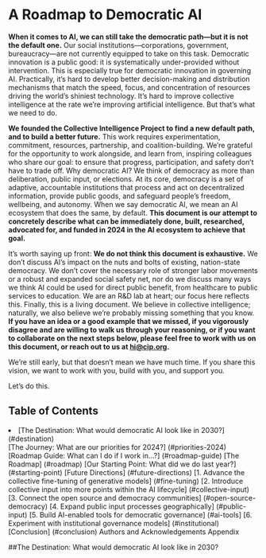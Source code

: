 # A Roadmap to Democratic AI

<b> When it comes to AI, we can still take the democratic path—but it is not the default one.</b> Our social institutions—corporations, government, bureaucracy—are not currently equipped to take on this task. Democratic innovation is a public good: it is systematically under-provided without intervention. This is especially true for democratic innovation in governing AI. Practically, it’s hard to develop better decision-making and distribution mechanisms that match the speed, focus, and concentration of resources driving the world’s shiniest technology. It’s hard to improve collective intelligence at the rate we’re improving artificial intelligence. But that’s what we need to do.

<b> We founded the Collective Intelligence Project to find a new default path, and to build a better future.</b> This work requires experimentation, commitment, resources, partnership, and coalition-building. We’re grateful for the opportunity to work alongside, and learn from, inspiring colleagues who share our goal: to ensure that progress, participation, and safety don’t have to trade off. Why democratic AI? We think of democracy as more than deliberation, public input, or elections. At its core, democracy is a set of adaptive, accountable institutions that process and act on decentralized information, provide public goods, and safeguard people’s freedom, wellbeing, and autonomy. When we say democratic AI, we mean an AI ecosystem that does the same, by default. <b>This document is our attempt to concretely describe what can be immediately done, built, researched, advocated for, and funded in 2024 in the AI ecosystem to achieve that goal.</b>

It’s worth saying up front: <b> We do not think this document is exhaustive.</b> We don’t discuss AI’s impact on the nuts and bolts of existing, nation-state democracy. We don’t cover the necessary role of stronger labor movements or a robust and expanded social safety net, nor do we discuss many ways we think AI could be used for direct public benefit, from healthcare to public services to education. We are an R&D lab at heart; our focus here reflects this. Finally, this is a living document. We believe in collective intelligence; naturally, we also believe we’re probably missing something that you know. <b> If you have an idea or a good example that we missed, if you vigorously disagree and are willing to walk us through your reasoning, or if you want to collaborate on the next steps below, please feel free to work with us on this document, or reach out to us at hi@cip.org.</b>

We’re still early, but that doesn’t mean we have much time. If you share this vision, we want to work with you, build with you, and support you. 

Let’s do this.


<!-- MKDOCS IGNORE -->

## Table of Contents

<li> [The Destination: What would democratic AI look like in 2030?] (#destination)</li>
[The Journey: What are our priorities for 2024?] (#priorities-2024)
[Roadmap Guide: What can I do if I work in…?] (#roadmap-guide)
[The Roadmap] (#roadmap)
[Our Starting Point: What did we do last year?] (#starting-point)
[Future Directions] (#future-directions)
[1. Advance the collective fine-tuning of generative models] (#fine-tuning)
[2. Introduce collective input into more points within the AI lifecycle] (#collective-input)
[3. Connect the open source and democracy communities] (#open-source-democracy)
[4. Expand public input processes geographically] (#public-input)
[5. Build AI-enabled tools for democratic governance] (#ai-tools]
[6. Experiment with institutional governance models] (#institutional)
[Conclusion] (#conclusion)
Authors and Acknowledgements 
Appendix 

##The Destination: What would democratic AI look like in 2030?
<a name="destination"></a>




<!--
**joalcip/joalcip** is a ✨ _special_ ✨ repository because its `README.md` (this file) appears on your GitHub profile.

Here are some ideas to get you started:

- 🔭 I’m currently working on ...
- 🌱 I’m currently learning ...
- 👯 I’m looking to collaborate on ...
- 🤔 I’m looking for help with ...
- 💬 Ask me about ...
- 📫 How to reach me: ...
- 😄 Pronouns: ...
- ⚡ Fun fact: ...
-->
